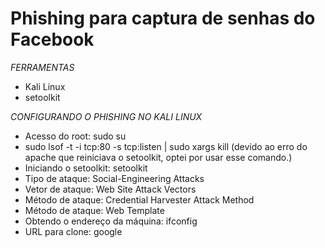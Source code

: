 # Phishing para captura de senhas do Facebook

*FERRAMENTAS*
- Kali Linux
- setoolkit

*CONFIGURANDO O PHISHING NO KALI LINUX* 
- Acesso do root: sudo su
- sudo lsof -t -i tcp:80 -s tcp:listen | sudo xargs kill (devido ao erro do apache que reiniciava o setoolkit, optei por usar esse comando.)
- Iniciando o setoolkit: setoolkit
- Tipo de ataque: Social-Engineering Attacks
- Vetor de ataque: Web Site Attack Vectors
- Método de ataque: Credential Harvester Attack Method
- Método de ataque: Web Template
- Obtendo o endereço da máquina: ifconfig
- URL para clone: google




